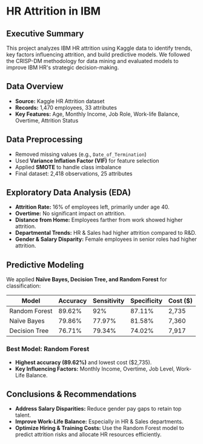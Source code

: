# HR Attrition in IBM

## Executive Summary

This project analyzes IBM HR attrition using Kaggle data to identify trends, key factors influencing attrition, and build predictive models. We followed the CRISP-DM methodology for data mining and evaluated models to improve IBM HR's strategic decision-making.

## Data Overview

- **Source:** Kaggle HR Attrition dataset
- **Records:** 1,470 employees, 33 attributes
- **Key Features:** Age, Monthly Income, Job Role, Work-life Balance, Overtime, Attrition Status

## Data Preprocessing

- Removed missing values (e.g., `Date_of_Termination`)
- Used **Variance Inflation Factor (VIF)** for feature selection
- Applied **SMOTE** to handle class imbalance
- Final dataset: 2,418 observations, 25 attributes

## Exploratory Data Analysis (EDA)

- **Attrition Rate:** 16% of employees left, primarily under age 40.
- **Overtime:** No significant impact on attrition.
- **Distance from Home:** Employees farther from work showed higher attrition.
- **Departmental Trends:** HR & Sales had higher attrition compared to R&D.
- **Gender & Salary Disparity:** Female employees in senior roles had higher attrition.

## Predictive Modeling

We applied **Naïve Bayes, Decision Tree, and Random Forest** for classification:

| Model           | Accuracy  | Sensitivity | Specificity | Cost ($) |
|----------------|-----------|------------|------------|---------|
| Random Forest  | 89.62%    | 92%        | 87.11%     | 2,735   |
| Naïve Bayes    | 79.86%    | 77.97%     | 81.58%     | 7,360   |
| Decision Tree  | 76.71%    | 79.34%     | 74.02%     | 7,917   |

### Best Model: **Random Forest**
- **Highest accuracy (89.62%)** and lowest cost ($2,735).
- **Key Influencing Factors:** Monthly Income, Overtime, Job Level, Work-Life Balance.

## Conclusions & Recommendations

- **Address Salary Disparities:** Reduce gender pay gaps to retain top talent.
- **Improve Work-Life Balance:** Especially in HR & Sales departments.
- **Optimize Hiring & Training Costs:** Use the Random Forest model to predict attrition risks and allocate HR resources efficiently.


